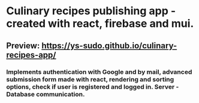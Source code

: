 # Culinary recipes publishing app - created with react, firebase and mui.

## Preview: https://ys-sudo.github.io/culinary-recipes-app/

### Implements authentication with Google and by mail, advanced submission form made with react, rendering and sorting options, check if user is registered and logged in. Server - Database communication.
